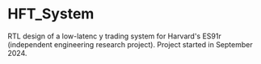 # HFT_System
RTL design of a low-latenc y trading system for Harvard's ES91r (independent engineering research project). Project started in September 2024.
